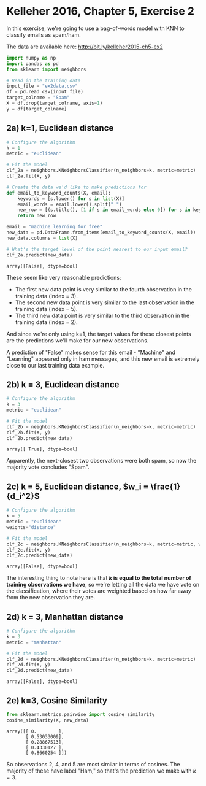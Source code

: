 
# Kelleher 2016, Chapter 5, Exercise 2

In this exercise, we're going to use a bag-of-words model with KNN to classify emails as spam/ham.

The data are available here: http://bit.ly/kelleher2015-ch5-ex2


```python
import numpy as np
import pandas as pd
from sklearn import neighbors

# Read in the training data
input_file = "ex2data.csv"
df = pd.read_csv(input_file)
target_colname = "Spam"
X = df.drop(target_colname, axis=1)
y = df[target_colname]
```

## 2a) k=1, Euclidean distance


```python
# Configure the algorithm
k = 1
metric = "euclidean"

# Fit the model
clf_2a = neighbors.KNeighborsClassifier(n_neighbors=k, metric=metric)
clf_2a.fit(X, y)

# Create the data we'd like to make predictions for
def email_to_keyword_counts(X, email):
    keywords = [s.lower() for s in list(X)]
    email_words = email.lower().split(" ")
    new_row = [(s.title(), [1 if s in email_words else 0]) for s in keywords]
    return new_row

email = "machine learning for free"
new_data = pd.DataFrame.from_items(email_to_keyword_counts(X, email))
new_data.columns = list(X)

# What's the target level of the point nearest to our input email?
clf_2a.predict(new_data)
```




    array([False], dtype=bool)



These seem like very reasonable predictions:

* The first new data point is very similar to the fourth observation in the training data (index = 3).
* The second new data point is very similar to the last observation in the training data (index = 5).
* The third new data point is very similar to the third observation in the training data (index = 2).

And since we're only using k=1, the target values for these closest points are the predictions we'll make for our new observations.

A prediction of "False" makes sense for this email - "Machine" and "Learning" appeared only in ham messages, and this new email is extremely close to our last training data example.

## 2b) k = 3, Euclidean distance


```python
# Configure the algorithm
k = 3
metric = "euclidean"

# Fit the model
clf_2b = neighbors.KNeighborsClassifier(n_neighbors=k, metric=metric)
clf_2b.fit(X, y)
clf_2b.predict(new_data)
```




    array([ True], dtype=bool)



Apparently, the next-closest two observations were both spam, so now the majority vote concludes "Spam".

## 2c) k = 5, Euclidean distance, $w_i = \frac{1}{d_i^2}$


```python
# Configure the algorithm
k = 5
metric = "euclidean"
weights="distance"

# Fit the model
clf_2c = neighbors.KNeighborsClassifier(n_neighbors=k, metric=metric, weights=weights)
clf_2c.fit(X, y)
clf_2c.predict(new_data)
```




    array([False], dtype=bool)



The interesting thing to note here is that **$k$ is equal to the total number of training observations we have**, so we're letting all the data we have vote on the classification, where their votes are weighted based on how far away from the new observation they are.

## 2d) k = 3, Manhattan distance


```python
# Configure the algorithm
k = 3
metric = "manhattan"

# Fit the model
clf_2d = neighbors.KNeighborsClassifier(n_neighbors=k, metric=metric)
clf_2d.fit(X, y)
clf_2d.predict(new_data)
```




    array([False], dtype=bool)



## 2e) k=3, Cosine Similarity


```python
from sklearn.metrics.pairwise import cosine_similarity
cosine_similarity(X, new_data)
```




    array([[ 0.        ],
           [ 0.53033009],
           [ 0.28867513],
           [ 0.4330127 ],
           [ 0.8660254 ]])



So observations 2, 4, and 5 are most similar in terms of cosines. The majority of these have label "Ham," so that's the prediction we make with $k=3$.
